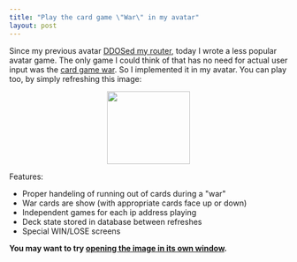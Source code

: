 ```yaml
---
title: "Play the card game \"War\" in my avatar"
layout: post
---
```


Since my previous avatar [DDOSed my router](/blog/how-i-ddosed-myself-with-an-avatar/), today I wrote a less popular avatar game. The only game I could think of that has no need for actual user input was the [card game war](http://en.wikipedia.org/wiki/War_(card_game)). So I implemented it in my avatar. You can play too, by simply refreshing this image:
<p style="text-align: center;"><img class="aligncenter" src="/projects/war/index.php" alt="" width="150" height="132" /></p>
Features:
<ul>
	<li>Proper handeling of running out of cards during a "war"</li>
	<li>War cards are show (with appropriate cards face up or down)</li>
	<li>Independent games for each ip address playing</li>
	<li>Deck state stored in database between refreshes</li>
	<li>Special WIN/LOSE screens</li>
</ul>

**You may want to try <a href="/projects/war/index.php" target="_blank">opening the image in its own window</a>.**
